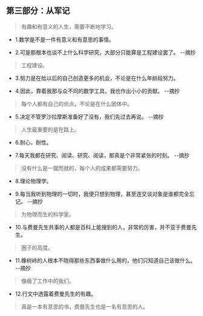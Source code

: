 ## 第三部分：从军记

>有趣和有意义的人生，需要不断地学习。

- 1.数学是不是一件有意义和有意思的事情。

- 2.可是那根本也谈不上什么科学研究，大部分只能算是工程建设罢了。 --摘抄

>工程建设。

- 3.努力是在给以后的自己创造更多的机会，不论是在什么年龄段努力。

- 4.因此，靠着我那与众不同的数学工具，我也作出小小的贡献。 --摘抄

>每个人都有自己的优点，不论是在什么团体中。

- 5.决定不管罗沙拉摩斯准备好了没有，我们先过去再说。 --摘抄

>人生最重要的是在路上。

- 6.耐心，耐性。

- 7.每天我都在研究、阅读、研究、阅读，那真是个非常紧张的时刻。 --摘抄

>没有什么是一蹴而就的，每个人的成果都需要努力。

- 8.理论物理学。

- 9.每当我听到物理的一切时，我便只想到物理，甚至连交谈对象是谁都完全忘记。 --摘抄

>为物理而生的科学家。

- 10.与费曼先生共事的人都是百科上能搜到的人，非常的厉害，并不亚于费曼先生。

>圈子的高度。

- 11.橡树岭的人根本不晓得那些东西事做什么用的，他们只知道自己该做什么。 --摘抄

>像极了工作中的我们。

- 12.行文中透露着费曼先生的有趣。

>真是一本有意思的书，费曼先生也是一名有意思的人。
